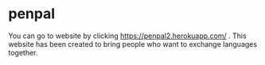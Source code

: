 # penpal
You can go to website by clicking https://penpal2.herokuapp.com/ .
This website has been created to bring people who want to exchange languages together.
